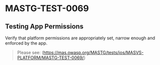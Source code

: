 #  MASTG-TEST-0069

## Testing App Permissions

Verify that platform permissions are appropriately set, narrow enough and enforced by the app.

> Please see: (https://mas.owasp.org/MASTG/tests/ios/MASVS-PLATFORM/MASTG-TEST-0069/)